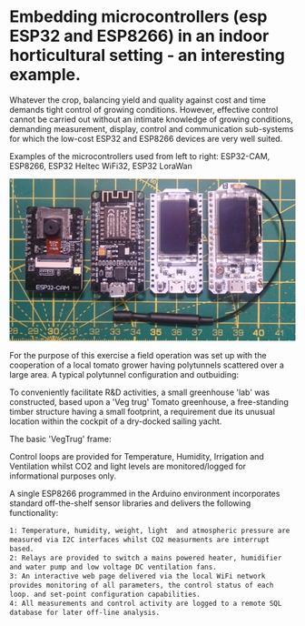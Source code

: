 # Embedding microcontrollers (esp ESP32 and ESP8266) in an indoor horticultural setting - an interesting example.



Whatever the crop, balancing yield and quality against cost and time  demands tight control of growing conditions. However, effective control cannot be carried out without an intimate knowledge of growing conditions, demanding measurement, display, control and communication sub-systems for which the low-cost ESP32 and ESP8266 devices are very well suited.

Examples of the microcontrollers used from left to right: ESP32-CAM, ESP8266, ESP32 Heltec WiFi32, ESP32 LoraWan

![image](https://github.com/simplyEngineering/ESP32-and-Horticulture/blob/main/processors.s.jpg)


For the purpose of this exercise a field operation was set up with the cooperation of a local tomato grower having  polytunnels scattered over a large area.
A typical polytunnel configuration and outbuiding:



To conveniently facilitate R&D activities, a small greenhouse 'lab' was constructed, based upon a 'Veg trug' Tomato greenhouse, a free-standing timber structure having a small footprint, a requirement due its unusual location within the cockpit of a dry-docked sailing yacht.

The basic 'VegTrug' frame:



Control loops are provided for Temperature, Humidity, Irrigation and Ventilation whilst CO2 and light levels are monitored/logged for informational purposes only.

A single ESP8266 programmed in the Arduino environment incorporates standard off-the-shelf sensor libraries and delivers the following functionality:

	1: Temperature, humidity, weight, light  and atmospheric pressure are measured via I2C interfaces whilst CO2 measurments are interrupt based.  
	2: Relays are provided to switch a mains powered heater, humidifier and water pump and low voltage DC ventilation fans.  
	3: An interactive web page delivered via the local WiFi network provides monitoring of all parameters, the control status of each loop. and set-point configuration capabilities.   
	4: All measurements and control activity are logged to a remote SQL database for later off-line analysis.
